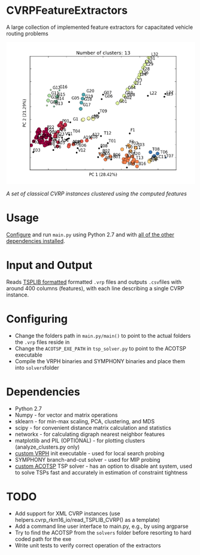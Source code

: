 # CVRPFeatureExtractors
A large collection of implemented feature extractors for capacitated vehicle routing problems

![Clusters](results/clusters.png)

_A set of classical CVRP instances clustered using the computed features_

# Usage

[Configure](https://github.com/yorak/CVRPFeatureExtractors#configuring) and run `main.py` using Python 2.7 and with [all of the other dependencies installed](https://github.com/yorak/CVRPFeatureExtractors#dependencies).

# Input and Output

Reads [TSPLIB formatted](http://comopt.ifi.uni-heidelberg.de/software/TSPLIB95/) formatted `.vrp` files and outputs `.csv`files with around 400 columns (features), with each line describing a single CVRP instance.

# Configuring

* Change the folders path in `main.py/main()` to point to the actual folders the `.vrp` files reside in
* Change the `ACOTSP_EXE_PATH` in `tsp_solver.py` to point to the ACOTSP executable
* Compile the VRPH binaries and SYMPHONY binaries and place them into `solvers`folder

# Dependencies

* Python 2.7
* Numpy - for vector and matrix operations
* sklearn - for min-max scaling, PCA, clustering, and MDS
* scipy - for convenient distance matrix calculation and statistics
* networkx - for calculating digraph nearest neighbor features
* matplotlib and PIL (OPTIONAL) - for plotting clusters (analyze_clusters.py only)
* [custom VRPH](https://github.com/yorak/VRPH/tree/local_search_stats) init executable - used for local search probing
* SYMPHONY branch-and-cut solver - used for MIP probing
* [custom ACOTSP](https://github.com/juherask/ACOTSP) TSP solver - has an option to disable ant system, used to solve TSPs fast and accurately in estimation of constraint tightness

# TODO

* Add support for XML CVRP instances (use helpers.cvrp_rkm16_io/read_TSPLIB_CVRP() as a template)
* Add a command line user interface to main.py, e.g., by using argparse
* Try to find the ACOTSP from the `solvers` folder before resorting to hard coded path for the exe
* Write unit tests to verify correct operation of the extractors  
